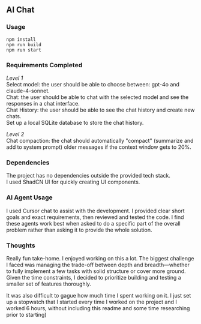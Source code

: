 ## AI Chat

### Usage
`npm install`  
`npm run build`  
`npm run start`

### Requirements Completed
*Level 1*  
Select model: the user should be able to choose between: gpt-4o and claude-4-sonnet.  
Chat: the user should be able to chat with the selected model and see the responses in a chat interface.  
Chat History: the user should be able to see the chat history and create new chats.  
Set up a local SQLite database to store the chat history.  

*Level 2*  
Chat compaction: the chat should automatically "compact" (summarize and add to system prompt) older messages if the context window gets to 20%.  

### Dependencies
The project has no dependencies outside the provided tech stack.  
I used ShadCN UI for quickly creating UI components.

### AI Agent Usage
I used Cursor chat to assist with the development. I provided clear short goals and exact requirements, then reviewed and tested the code. I find these agents work best when asked to do a specific part of the overall problem rather than asking it to provide the whole solution.

### Thoughts
Really fun take-home. I enjoyed working on this a lot. The biggest challenge I faced was managing the trade-off between depth and breadth—whether to fully implement a few tasks with solid structure or cover more ground. Given the time constraints, I decided to prioritize building and testing a smaller set of features thoroughly.

It was also difficult to gague how much time I spent working on it. I just set up a stopwatch that I started every time I worked on the project and I worked 6 hours, without including this readme and some time researching prior to starting)
